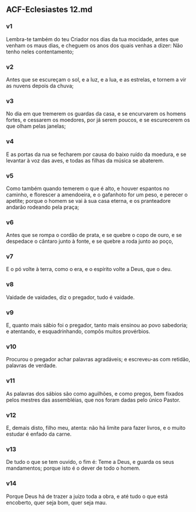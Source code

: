 ## ACF-Eclesiastes 12.md
### v1
 Lembra-te também do teu Criador nos dias da tua mocidade, antes que venham os maus dias, e cheguem os anos dos quais venhas a dizer: Não tenho neles contentamento;
### v2
 Antes que se escureçam o sol, e a luz, e a lua, e as estrelas, e tornem a vir as nuvens depois da chuva;
### v3
 No dia em que tremerem os guardas da casa, e se encurvarem os homens fortes, e cessarem os moedores, por já serem poucos, e se escurecerem os que olham pelas janelas;
### v4
 E as portas da rua se fecharem por causa do baixo ruído da moedura, e se levantar à voz das aves, e todas as filhas da música se abaterem.
### v5
 Como também quando temerem o que é alto, e houver espantos no caminho, e florescer a amendoeira, e o gafanhoto for um peso, e perecer o apetite; porque o homem se vai à sua casa eterna, e os pranteadore andarão rodeando pela praça;
### v6
 Antes que se rompa o cordão de prata, e se quebre o copo de ouro, e se despedace o cântaro junto à fonte, e se quebre a roda junto ao poço,
### v7
 E o pó volte à terra, como o era, e o espírito volte a Deus, que o deu.
### v8
 Vaidade de vaidades, diz o pregador, tudo é vaidade.
### v9
 E, quanto mais sábio foi o pregador, tanto mais ensinou ao povo sabedoria; e atentando, e esquadrinhando, compôs muitos provérbios.
### v10
 Procurou o pregador achar palavras agradáveis; e escreveu-as com retidão, palavras de verdade.
### v11
 As palavras dos sábios são como aguilhões, e como pregos, bem fixados pelos mestres das assembléias, que nos foram dadas pelo único Pastor.
### v12
 E, demais disto, filho meu, atenta: não há limite para fazer livros, e o muito estudar é enfado da carne.
### v13
 De tudo o que se tem ouvido, o fim é: Teme a Deus, e guarda os seus mandamentos; porque isto é o dever de todo o homem.
### v14
 Porque Deus há de trazer a juízo toda a obra, e até tudo o que está encoberto, quer seja bom, quer seja mau.
